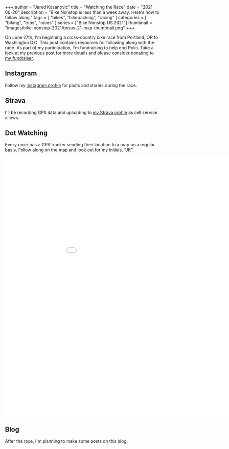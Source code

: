 +++
author = "Jared Kosanovic"
title = "Watching the Race"
date = "2021-06-20"
description = "Bike Nonstop is less than a week away. Here's how to follow along."
tags = [
    "bikes",
    "bikepacking",
    "racing"
]
categories = [
    "biking",
    "trips",
    "races"
]
series = ["Bike Nonstop US 2021"]
thumbnail = "images/bike-nonstop-2021/bnsus-21-map-thumbnail.png"
+++

On June 27th, I'm beginning a cross-country bike race from Portland, OR to Washington D.C.
This post contains resources for following along with the race.
As part of my participation, I'm fundraising to help end Polio.
Take a look at my [previous post for more details](../introduction) and please consider [donating to my fundraiser](https://raise.rotary.org/jaredkosanovic/challenge).

## Instagram

Follow my [Instagram profile](https://www.instagram.com/j_rad_k/) for posts and stories during the race.

## Strava

I'll be recording GPS data and uploading to [my Strava profile](https://www.strava.com/athletes/4787189) as cell service allows.

## Dot Watching

Every racer has a GPS tracker sending their location to a map on a regular basis.
Follow along on the map and look out for my initials, "JK".

<iframe width="1000" height="850" frameborder="0" scrolling="no" src="//trackleaders.com/bikenonstop21f.php" allowfullscreen></iframe>

## Blog

After the race, I'm planning to make some posts on this blog.
